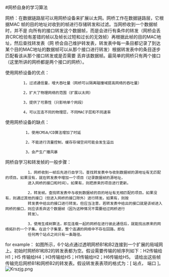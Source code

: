 #网桥自身的学习算法

网桥：在数据链路层可以用网桥设备来扩展以太网。网桥工作在数据链路层，它根据MAC 帧的目的地址对收到的帧进行存储转发和过滤。当网桥收到一个数据帧时，并不是
向所有的接口转发这个数据帧，而是会进行有条件的转发（网桥会丢弃CRC检验有差错的帧以及帧长过短和过长的无效帧）再根据此帧的目的MAC地址，然后查找转发表（网
桥会自己维护转发表，转发表中每一条目都记录了到达某个目的MAC地址的数据帧可以从那个接口进行转发）根据转发表中的条目逐步匹配看该从那个接口转发或是否需要
丢弃该数据帧。最简单的网桥只有两个接口（这里所讲的网桥都是两个接口的网桥）。



使用网桥设备的优点：

            1，过滤通信量，增大吞吐量（网桥可以隔离碰撞域提高网络的吞吐量）

            2，扩大了物理网络的范围（扩展以太网）

            3，提供了可靠性（只影响单个网段）

            4，可以互连不同的物理层，不同MAC子层和不同速率

使用网桥设备的缺点：

             1，使用CMSA/CD算法增加了时延

             2，不能进行流量控制，缓存存储空间可能会发生溢出

             3，会产生广播风暴

网桥自学习和转发帧的一般步骤：

              1，网桥收到一帧后先进行自学习。查找转发表中与收到数据帧的源地址有无匹配的项目。如果没有，就在转发表中增加一个项目（记录数据帧的源地址，
              进入网桥的接口和时间）。如果有，则把原来的项目进行更新。

              2，转发帧。查找转发表中与收到数据帧的目的地址有无相匹配的项目。如果没有，则通过其他的接口（但进入网桥的接口除外）进行转发。如果有，则按
              转发表中给出的接口进行转发。但应当注意，若转发表中给出的接口就是该帧进入网桥的接口，则应该丢弃这个数据帧（因为这种情况不需要经过网桥进行
              转发）。

              3，使用生成树算法，即互连载一起的网桥在进行彼此通信后，就能找出原来的网络拓扑的一个子集。在这个子集里，整个连通的网络中不存在回路，即在
              任何两个站点之间只有一条路径。
              
for example：
              如图所示，6个站点通过透明网桥B1和B2连接到一个扩展的局域网上。初始时网桥B1和B2的转发表都为空。假设需要传输的帧序列如下：H2传输给H1；H5
              传输给H4；H3传输给H5；H1传输给H2；H6传输给H5。
              请给出这些帧传输完后网桥B1和网桥B2的转发表。假设转发表表项的格式为：[ 站点， 端口 ]。
![Krszjg.png](https://s2.ax1x.com/2019/10/27/Krszjg.png)
              
              
